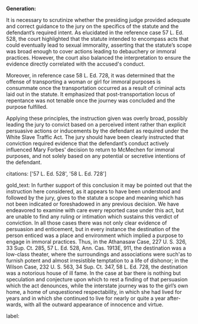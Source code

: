 **Generation:**

It is necessary to scrutinize whether the presiding judge provided adequate and correct guidance to the jury on the specifics of the statute and the defendant’s required intent. As elucidated in the reference case 57 L. Ed. 528, the court highlighted that the statute intended to encompass acts that could eventually lead to sexual immorality, asserting that the statute’s scope was broad enough to cover actions leading to debauchery or immoral practices. However, the court also balanced the interpretation to ensure the evidence directly correlated with the accused's conduct.

Moreover, in reference case 58 L. Ed. 728, it was determined that the offense of transporting a woman or girl for immoral purposes is consummate once the transportation occurred as a result of criminal acts laid out in the statute. It emphasized that post-transportation locus of repentance was not tenable once the journey was concluded and the purpose fulfilled.

Applying these principles, the instruction given was overly broad, possibly leading the jury to convict based on a perceived intent rather than explicit persuasive actions or inducements by the defendant as required under the White Slave Traffic Act. The jury should have been clearly instructed that conviction required evidence that the defendant’s conduct actively influenced Mary Forbes' decision to return to McMechen for immoral purposes, and not solely based on any potential or secretive intentions of the defendant.

citations: ['57 L. Ed. 528', '58 L. Ed. 728']

gold_text: In further support of this conclusion it may be pointed out that the instruction here considered, as it appears to have been understood and followed by the jury, gives to the statute a scope and meaning which has not been indicated or foreshadowed in any previous decision. We have endeavored to examine with care every reported case under this act, but are unable to find any ruling or intimation which sustains this verdict of conviction. In all those cases there was not only clear evidence of persuasion and enticement, but in every instance the destination of the person enticed was a place and environment which implied a purpose to engage in immoral practices. Thus, in the Athanasaw Case, 227 U. S. 326, 33 Sup. Ct. 285, 57 L. Ed. 528, Ann. Cas. 1913E, 911, the destination was a low-class theater, where the surroundings and associations were such'as to furnish potent and almost irresistible temptation to a life of dishonor; in the Wilson Case, 232 U. S. 563, 34 Sup. Ct. 347, 58 L. Ed. 728, the destination was a notorious house of ill fame. In the case at bar there is nothing but speculation and conjecture upon which to rest a finding of that persuasion which the act denounces, while the interstate journey was to the girl’s own home, a home of unquestioned respectability, in which she had lived for years and in which she continued to live for nearly or quite a year after-wards, with all the outward appearance of innocence and virtue.

label: 
